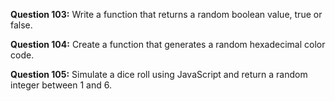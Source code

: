 **Question 103:** Write a function that returns a random boolean value, true or false.

**Question 104:** Create a function that generates a random hexadecimal color code.

**Question 105:** Simulate a dice roll using JavaScript and return a random integer between 1 and 6.
